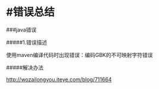 #错误总结
===============================================

###java错误

#####1.错误描述

使用maven编译代码时出现错误：编码GBK的不可映射字符错误

#####解决办法

http://wozailongyou.iteye.com/blog/711664

